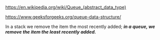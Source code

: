 https://en.wikipedia.org/wiki/Queue_(abstract_data_type)

https://www.geeksforgeeks.org/queue-data-structure/

In a stack we remove the item the most recently added; ***in a queue, we remove the item the least recently added.***



